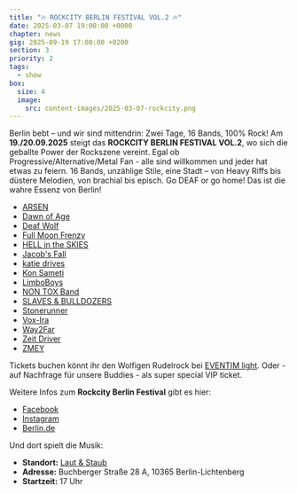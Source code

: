 ```yaml
---
title: "🔥 ROCKCITY BERLIN FESTIVAL VOL.2 🔥"
date: 2025-03-07 19:00:00 +0000
chapter: news
gig: 2025-09-19 17:00:00 +0200
section: 3
priority: 2
tags:
  - show
box:
  size: 4
  image:
    src: content-images/2025-03-07-rockcity.png
---
```


Berlin bebt – und wir sind mittendrin: Zwei Tage, 16 Bands, 100% Rock!
Am **19./20.09.2025** steigt das **ROCKCITY BERLIN FESTIVAL VOL.2**, wo sich die geballte Power der Rockszene vereint.
Egal ob Progressive/Alternative/Metal Fan - alle sind willkommen und jeder hat etwas zu feiern.
16 Bands, unzählige Stile, eine Stadt – von Heavy Riffs bis düstere Melodien, von brachial bis episch.
Go DEAF or go home! Das ist die wahre Essenz von Berlin!

* [ARSEN](https://www.facebook.com/arsenmusic)
* [Dawn of Age](https://www.facebook.com/dawnofage.metal)
* [Deaf Wolf](https://www.facebook.com/deafwolfrocks)
* [Full Moon Frenzy](https://www.facebook.com/fullmoonfrenzy)
* [HELL in the SKIES](https://www.facebook.com/hellintheskies)
* [Jacob's Fall](https://www.facebook.com/jacobsfall)
* [katie drives](https://www.facebook.com/katiedrivesmusic)
* [Kon Sameti](https://www.facebook.com/Kon.Sameti)
* [LimboBoys](https://www.facebook.com/LimboBoys)
* [NON TOX Band](https://www.facebook.com/people/NON-TOX-Band/100062924395745/)
* [SLAVES &amp; BULLDOZERS](https://www.facebook.com/slavesandbulldozers)
* [Stonerunner](https://www.facebook.com/StonerunnerBerlin)
* [Vox-Ira](https://www.facebook.com/VoxIra.Band)
* [Way2Far](https://www.facebook.com/WayTwoFar)
* [Zeit Driver](https://www.facebook.com/zeitdriver)
* [ZMEY](https://www.facebook.com/zmeyrockband)

Tickets buchen könnt ihr den Wolfigen Rudelrock bei [EVENTIM light](https://www.eventim-light.com/de/a/65edbf5d08f0de1bbcdbb541).
Oder - auf Nachfrage für unsere Buddies - als super special VIP ticket.

Weitere Infos zum **Rockcity Berlin Festival** gibt es hier:
* [Facebook](https://www.facebook.com/people/Rockcity-Berlin-Festival/61557596795877/)
* [Instagram](https://www.instagram.com/rockcity.berlin.festival/)
* [Berlin.de](https://www.berlin.de/tickets/festivals/berlin-rockcity-festival-vol-2-cf9e6813-d331-45f6-ac19-c26e8047ded6/)

Und dort spielt die Musik:

* **Standort:**  [Laut & Staub](https://www.berlin.de/tickets/suche/orte/laut-und-staub-18559401-5777-4345-b57d-dfe1e98c4e98/)
* **Adresse:** Buchberger Straße 28 A, 10365 Berlin-Lichtenberg
* **Startzeit:** 17 Uhr